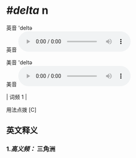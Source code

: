 # ***\#delta*** n
英音 'deltə  
英音
<audio src="./media/delta-b.aac" controls="controls"></audio>

美音 'deltə  
美音
<audio src="./media/delta.aac" controls="controls"></audio>



| 词频 1 |  

用法点拨  [C]

英文释义
---
### 1.*高义频：* **三角洲**  


